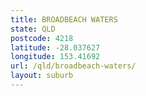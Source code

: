 ```yaml
---
title: BROADBEACH WATERS
state: QLD
postcode: 4218
latitude: -28.037627
longitude: 153.41692
url: /qld/broadbeach-waters/
layout: suburb
---
```

